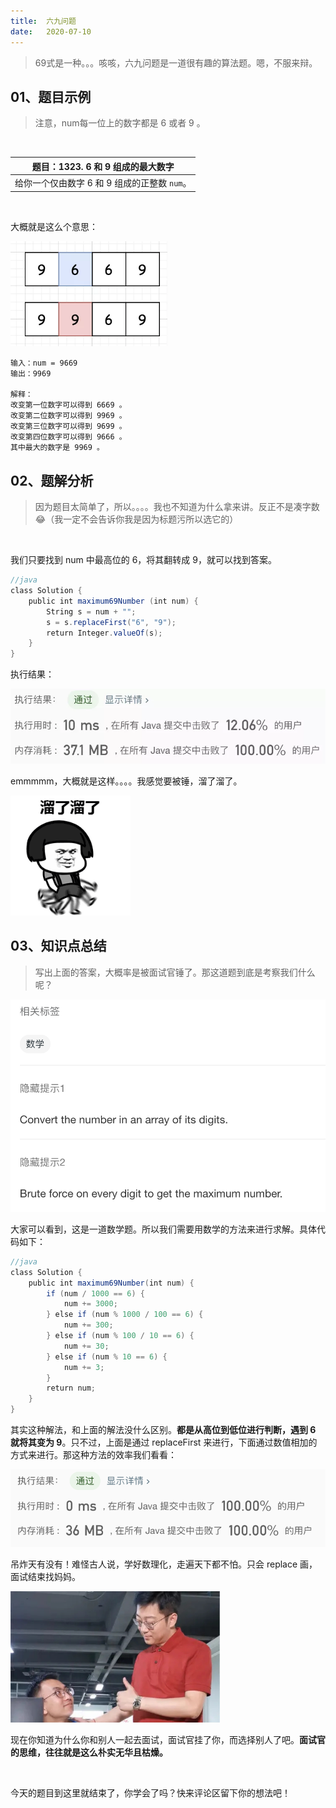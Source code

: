 ```yaml
---
title:	六九问题
date:	2020-07-10
---
```


> 69式是一种。。。咳咳，六九问题是一道很有趣的算法题。嗯，不服来辩。

## 01、题目示例

> 注意，num每一位上的数字都是 6 或者 9 。

<br/>

| 题目：1323. 6 和 9 组成的最大数字            |
| -------------------------------------------- |
| 给你一个仅由数字 6 和 9 组成的正整数 `num`。 |

<br/>

大概就是这么个意思：

<img src="./27/1.jpg" alt="PNG" style="zoom: 67%;" />

```
输入：num = 9669
输出：9969

解释：
改变第一位数字可以得到 6669 。
改变第二位数字可以得到 9969 。
改变第三位数字可以得到 9699 。
改变第四位数字可以得到 9666 。
其中最大的数字是 9969 。
```

## 02、题解分析

> 因为题目太简单了，所以。。。。我也不知道为什么拿来讲。反正不是凑字数 😂（我一定不会告诉你我是因为标题污所以选它的）

<br/>

我们只要找到 num 中最高位的 6，将其翻转成 9，就可以找到答案。

```java
//java
class Solution {    
    public int maximum69Number (int num) {        
        String s = num + "";        
        s = s.replaceFirst("6", "9");        
        return Integer.valueOf(s);    
    }
}
```

执行结果：

<img src="./27/2.jpg" alt="PNG" style="zoom: 67%;" />

<br/>

emmmmm，大概就是这样。。。。我感觉要被锤，溜了溜了。

<img src="./27/3.gif" alt="PNG" style="zoom: 80%;" />

## 03、知识点总结

> 写出上面的答案，大概率是被面试官锤了。那这道题到底是考察我们什么呢？

<img src="./27/4.jpg" alt="PNG" style="zoom: 67%;" />

大家可以看到，这是一道数学题。所以我们需要用数学的方法来进行求解。具体代码如下：

```java
//java
class Solution {    
    public int maximum69Number(int num) {        
        if (num / 1000 == 6) {            
            num += 3000;        
        } else if (num % 1000 / 100 == 6) {            
            num += 300;        
        } else if (num % 100 / 10 == 6) {            
            num += 30;        
        } else if (num % 10 == 6) {            
            num += 3;        
        }        
        return num;    
    }
}
```

其实这种解法，和上面的解法没什么区别。**都是从高位到低位进行判断，遇到 6 就将其变为 9**。只不过，上面是通过 replaceFirst 来进行，下面通过数值相加的方式来进行。那这种方法的效率我们看看：

<img src="./27/5.jpg" alt="PNG" style="zoom: 67%;" />

吊炸天有没有！难怪古人说，学好数理化，走遍天下都不怕。只会 replace 画，面试结束找妈妈。

<img src="./27/6.jpg" alt="PNG" style="zoom: 67%;" />

现在你知道为什么你和别人一起去面试，面试官挂了你，而选择别人了吧。**面试官的思维，往往就是这么朴实无华且枯燥。**

<br/>

今天的题目到这里就结束了，你学会了吗？快来评论区留下你的想法吧！